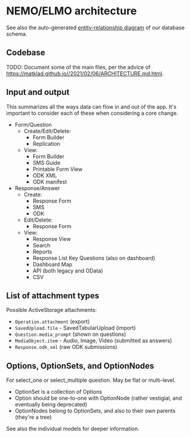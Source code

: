 # NEMO/ELMO architecture

See also the auto-generated [entity-relationship diagram](erd.pdf)
of our database schema.

## Codebase

TODO: Document some of the main files,
per the advice of <https://matklad.github.io//2021/02/06/ARCHITECTURE.md.html>.

## Input and output

This summarizes all the ways data can flow in and out of the app.
It's important to consider each of these when considering a core change.

- Form/Question
    - Create/Edit/Delete:
        - Form Builder
        - Replication
    - View:
        - Form Builder
        - SMS Guide
        - Printable Form View
        - ODK XML
        - ODK manifest
- Response/Answer
    - Create:
        - Response Form
        - SMS
        - ODK
    - Edit/Delete:
        - Response Form
    - View:
        - Response View
        - Search
        - Reports
        - Response List Key Questions (also on dashboard)
        - Dashboard Map
        - API (both legacy and OData)
        - CSV

## List of attachment types

Possible ActiveStorage attachments:

* `Operation.attachment` (export)
* `SavedUpload.file` - SavedTabularUpload (import)
* `Question.media_prompt` (shown on questions)
* `MediaObject.item` - Audio, Image, Video (submitted as answers)
* `Response.odk_xml` (raw ODK submissions)

## Options, OptionSets, and OptionNodes

For select_one or select_multiple question. May be flat or multi-level.

* OptionSet is a collection of Options
* Option should be one-to-one with OptionNode (rather vestigial, and eventually being deprecated)
* OptionNodes belong to OptionSets, and also to their own parents (they're a tree)

See also the individual models for deeper information.
